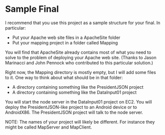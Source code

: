 Sample Final
============

I recommend that you use this project as a sample structure for your final. 
In particular: 

- Put your Apache web site files in a ApacheSite folder
- Put your mapping project in a folder called Mapping

You will find that ApacheSite already contains most of what you need 
to solve to the problem of deploying your Apache web site. (Thanks
to Jason Marinacci and John Pennock who contributed to this 
particular solution.)

Right now, the Mapping directory is mostly empty, but I will add 
some files to it. One way to think about what should be in that
folder:

- A directory containing something like the PresidentJSON project
- A directory containing something like the DataInput01 project

You will start the node server in the DataInput01 project on EC2.
You will deploy the PresidentJSON-like project to an Android
device or to AndroidX86. The PresidentJSON project will talk
to the node server.

NOTE: The names of your project will likely be different. For instance
they might be called MapServer and MapClient.